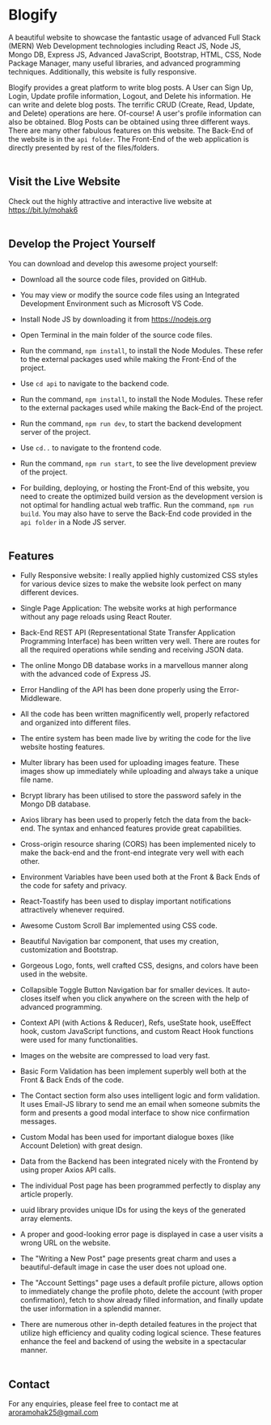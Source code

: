 
# Blogify

A beautiful website to showcase the fantastic usage of advanced Full Stack (MERN) Web Development technologies including React JS, Node JS, Mongo DB, Express JS, Advanced JavaScript, Bootstrap, HTML, CSS, Node Package Manager, many useful libraries, and advanced programming techniques. Additionally, this website is fully responsive.

Blogify provides a great platform to write blog posts. A User can Sign Up, Login, Update profile information, Logout, and Delete his information. He can write and delete blog posts. The terrific CRUD (Create, Read, Update, and Delete) operations are here. Of-course! A user's profile information can also be obtained. Blog Posts can be obtained using three different ways. There are many other fabulous features on this website. The Back-End of the website is in the `api folder`. The Front-End of the web application is directly presented by rest of the files/folders. <br><br>

## Visit the Live Website

Check out the highly attractive and interactive live website at https://bit.ly/mohak6 <br><br>

## Develop the Project Yourself

You can download and develop this awesome project yourself:
- Download all the source code files, provided on GitHub.

- You may view or modify the source code files using an Integrated Development Environment such as Microsoft VS Code.
- Install Node JS by downloading it from https://nodejs.org
- Open Terminal in the main folder of the source code files.
- Run the command, `npm install`, to install the Node Modules. These refer to the external packages used while making the Front-End of the project.
- Use `cd api` to navigate to the backend code.
- Run the command, `npm install`, to install the Node Modules. These refer to the external packages used while making the Back-End of the project.
- Run the command, `npm run dev`, to start the backend development server of the project.
- Use `cd..` to navigate to the frontend code.
- Run the command, `npm run start`, to see the live development preview of the project.
- For building, deploying, or hosting the Front-End of this website, you need to create the optimized build version as the development version is not optimal for handling actual web traffic. Run the command, `npm run build`. You may also have to serve the Back-End code provided in the  `api folder` in a Node JS server.<br><br>

## Features

- Fully Responsive website: I really applied highly customized CSS styles for various device sizes to make the website look perfect on many different devices.

- Single Page Application: The website works at high performance without any page reloads using React Router.
- Back-End REST API (Representational State Transfer Application Programming Interface) has been written very well. There are routes for all the required operations while sending and receiving JSON data. 
- The online Mongo DB database works in a marvellous manner along with the advanced code of Express JS.
- Error Handling of the API has been done properly using the Error-Middleware.
- All the code has been written magnificently well, properly refactored and organized into different files.
- The entire system has been made live by writing the code for the live website hosting features.
- Multer library has been used for uploading images feature. These images show up immediately while uploading and always take a unique file name.
- Bcrypt library has been utilised to store the password safely in the Mongo DB database.
- Axios library has been used to properly fetch the data from the back-end. The syntax and enhanced features provide great capabilities.
- Cross-origin resource sharing (CORS) has been implemented nicely to make the back-end and the front-end integrate very well with each other.
- Environment Variables have been used both at the Front & Back Ends of the code for safety and privacy.
- React-Toastify has been used to display important notifications attractively whenever required.
- Awesome Custom Scroll Bar implemented using CSS code.
- Beautiful Navigation bar component, that uses my creation, customization and Bootstrap.
- Gorgeous Logo, fonts, well crafted CSS, designs, and colors have been used in the website.
- Collapsible Toggle Button Navigation bar for smaller devices. It auto-closes itself when you click anywhere on the screen with the help of advanced programming.
- Context API (with Actions & Reducer), Refs, useState hook, useEffect hook, custom JavaScript functions, and custom React Hook functions were used for many functionalities.
- Images on the website are compressed to load very fast.
- Basic Form Validation has been implement superbly well both at the Front & Back Ends of the code.
- The Contact section form also uses intelligent logic and form validation. It uses Email-JS library to send me an email when someone submits the form and presents a good modal interface to show nice confirmation messages.
- Custom Modal has been used for important dialogue boxes (like Account Deletion) with great design.
- Data from the Backend has been integrated nicely with the Frontend by using proper Axios API calls.
- The individual Post page has been programmed perfectly to display any article properly.
- uuid library provides unique IDs for using the keys of the generated array elements.
- A proper and good-looking error page is displayed in case a user visits a wrong URL on the website.
- The "Writing a New Post" page presents great charm and uses a beautiful-default image in case the user does not upload one.
- The "Account Settings" page uses a default profile picture, allows option to immediately change the profile photo, delete the account (with proper confirmation), fetch to show already filled information, and finally update the user information in a splendid manner.
- There are numerous other in-depth detailed features in the project that utilize high efficiency and quality coding logical science. These features enhance the feel and backend of using the website in a spectacular manner.<br><br>

## Contact
For any enquiries, please feel free to contact me at aroramohak25@gmail.com
